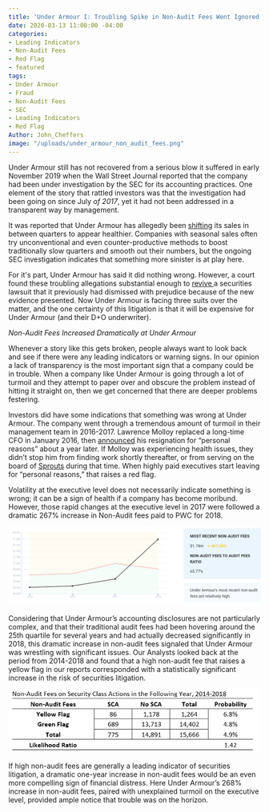 ```yaml
---
title: 'Under Armour I: Troubling Spike in Non-Audit Fees Went Ignored'
date: 2020-03-13 11:00:00 -04:00
categories:
- Leading Indicators
- Non-Audit Fees
- Red Flag
- featured
tags:
- Under Armour
- Fraud
- Non-Audit Fees
- SEC
- Leading Indicators
- Red Flag
Author: John_Cheffers
image: "/uploads/under_armour_non_audit_fees.png"
---
```


Under Armour still has not recovered from a serious blow it suffered in early November 2019 when the Wall Street Journal reported that the company had been under investigation by the SEC for its accounting practices.  One element of the story that rattled investors was that the investigation had been going on since July *of 2017*, yet it had not been addressed in a transparent way by management.

It was reported that Under Armour has allegedly been [shifting](https://www.nytimes.com/2019/11/03/business/under-armour-sec-justice-dept.html) its sales in between quarters to appear healthier.  Companies with seasonal sales often try unconventional and even counter-productive methods to boost traditionally slow quarters and smooth out their numbers, but the ongoing SEC investigation indicates that something more sinister is at play here. 

For it's part, Under Armour has said it did nothing wrong.  However, a court found these troubling allegations substantial enough to [revive ](https://www.sec.gov/ix?doc=/Archives/edgar/data/1336917/000133691720000010/ua-20191231.htm)a securities lawsuit that it previously had dismissed with prejudice because of the new evidence presented.  Now Under Armour is facing three suits over the matter, and the one certainty of this litigation is that it will be expensive for Under Armour (and their D+O underwriter).

*Non-Audit Fees Increased Dramatically at Under Armour*

Whenever a story like this gets broken, people always want to look back and see if there were any leading indicators or warning signs. In our opinion a lack of transparency is the most important sign that a company could be in trouble. When a company like Under Armour is going through a lot of turmoil and they attempt to paper over and obscure the problem instead of hitting it straight on, then we get concerned that there are deeper problems festering. 

Investors did have some indications that something was wrong at Under Armour. The company went through a tremendous amount of turmoil in their management team in 2016-2017.  Lawrence Molloy replaced a long-time CFO in January 2016, then [announced](https://www.sec.gov/Archives/edgar/data/1336917/000133691717000008/january312017form8-k.htm) his resignation for “personal reasons” about a year later.  If Molloy was experiencing health issues, they didn’t stop him from finding work shortly thereafter, or from serving on the board of [Sprouts](https://about.sprouts.com/leadership-bios/lawrence-p-molloy/) during that time.  When highly paid executives start leaving for “personal reasons,” that raises a red flag.

Volatility at the executive level does not necessarily indicate something is wrong; it can be a sign of health if a company has become moribund.  However, those rapid changes at the executive level in 2017 were followed a dramatic 267% increase in Non-Audit fees paid to PWC for 2018.   

![Under Armour Non-Audit Fees.png](/uploads/Under%20Armour%20Non-Audit%20Fees.png)

Considering that Under Armour’s accounting disclosures are not particularly complex, and that their traditional audit fees had been hovering around the 25th quartile for several years and had actually decreased significantly in 2018, this dramatic increase in non-audit fees signaled that Under Armour was wrestling with significant issues. 
Our Analysts looked back at the period from 2014-2018 and found that a high non-audit fee that raises a yellow flag in our reports corresponded with a statistically significant increase in the risk of securities litigation. 

![Under Armour Non-audit Fee Chart.png](/uploads/Under%20Armour%20Non-audit%20Fee%20Chart.png)
 
If high non-audit fees are generally a leading indicator of securities litigation, a dramatic one-year increase in non-audit fees would be an even more compelling sign of financial distress.  Here Under Armour’s 268% increase in non-audit fees, paired with unexplained turmoil on the executive level, provided ample notice that trouble was on the horizon.
